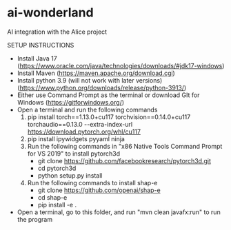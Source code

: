 # ai-wonderland
AI integration with the Alice project

SETUP INSTRUCTIONS

 - Install Java 17 (https://www.oracle.com/java/technologies/downloads/#jdk17-windows)
 - Install Maven (https://maven.apache.org/download.cgi)
 - Install python 3.9 (will not work with later versions) (https://www.python.org/downloads/release/python-3913/)
 - Either use Command Prompt as the terminal or download GIt for Windows (https://gitforwindows.org/)
 - Open a terminal and run the following commands
   1. pip install torch==1.13.0+cu117 torchvision==0.14.0+cu117 torchaudio==0.13.0 --extra-index-url https://download.pytorch.org/whl/cu117
   2. pip install ipywidgets pyyaml ninja
   3. Run the following commands in "x86 Native Tools Command Prompt for VS 2019" to install pytorch3d
      - git clone https://github.com/facebookresearch/pytorch3d.git
      - cd pytorch3d
      - python setup.py install
   4. Run the following commands to install shap-e
      - git clone https://github.com/openai/shap-e
      - cd shap-e
      - pip install -e .
 - Open a terminal, go to this folder, and run "mvn clean javafx:run" to run the program

